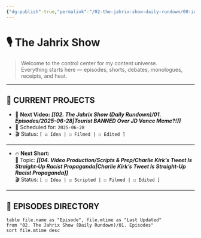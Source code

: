 ```yaml
---
{"dg-publish":true,"permalink":"/02-the-jahrix-show-daily-rundown/00-introduction/introduction/","created":"2025-06-27T23:08:02.111-04:00","updated":"2025-06-27T23:53:05.960-04:00"}
---
```


# 🎙️ The Jahrix Show

> Welcome to the control center for my content universe.  
> Everything starts here — episodes, shorts, debates, monologues, receipts, and heat.

---

## 📌 CURRENT PROJECTS

- 🎥 **Next Video:** ***[[02. The Jahrix Show (Daily Rundown)/01. Episodes/2025-06-28\|Tourist BANNED Over JD Vance Meme?!]]***  
- 📅 Scheduled for: `2025-06-28`  
-   🎬 Status: `[ ☑️ Idea | ☐ Filmed | ☐ Edited ]`
---
- 🔥 **Next Short:**  
  🧵 Topic: ***[[04. Video Production/Scripts & Prep/Charlie Kirk’s Tweet Is Straight-Up Racist Propaganda\|Charlie Kirk’s Tweet Is Straight-Up Racist Propaganda]]***  
  🎬 Status: `[ ☐ Idea | ☑️ Scripted | ☐ Filmed | ☐ Edited ]`
---

## 📂 EPISODES DIRECTORY

```dataview
table file.name as "Episode", file.mtime as "Last Updated"
from "02. The Jahrix Show (Daily Rundown)/01. Episodes"
sort file.mtime desc